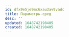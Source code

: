 ```yaml
---
id: dfx9e5je9mc6xau3av9vadc
title: Параметры-сред
desc: ''
updated: 1648742198405
created: 1648742198405
---
```


